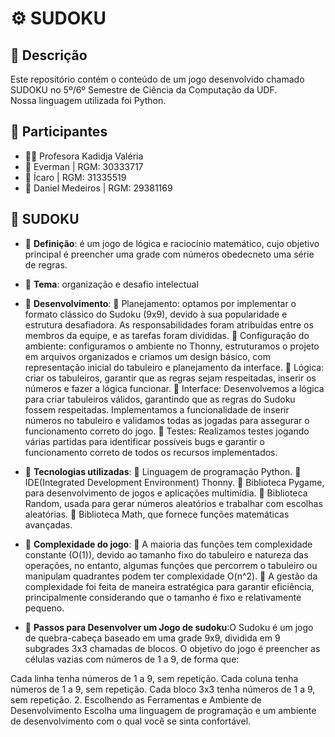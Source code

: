 # ⚙️ SUDOKU
 
## 📜 Descrição
Este repositório contém o conteúdo  de um jogo desenvolvido chamado SUDOKU no 5º/6º Semestre de Ciência da Computação da UDF.  
Nossa linguagem utilizada foi Python.

## 👥 Participantes
- 👩‍🏫 Profesora Kadidja Valéria
- 👤 Everman | RGM: 30333717
- 👤 Ícaro | RGM: 31335519
- 👤 Daniel Medeiros | RGM: 29381169


## 📘 SUDOKU
- 📖 **Definição**: é um jogo de lógica e raciocínio matemático, cujo objetivo principal é preencher uma grade com números obedecneto uma série de regras.
- 📖 **Tema**: organização e desafio intelectual
- 📖 **Desenvolvimento**:
   📌 Planejamento: optamos por implementar o formato clássico do Sudoku (9x9), devido à sua popularidade e estrutura desafiadora. As responsabilidades foram atribuídas entre os membros da equipe, e as tarefas foram divididas.
   📌 Configuração do ambiente: configuramos o ambiente no Thonny, estruturamos o projeto em arquivos organizados e criamos um design básico, com representação inicial do tabuleiro e planejamento da interface.
   📌 Lógica: criar os tabuleiros, garantir que as regras sejam respeitadas, inserir os números e fazer a lógica funcionar.
   📌 Interface: Desenvolvemos a lógica para criar tabuleiros válidos, garantindo que as regras do Sudoku fossem respeitadas. Implementamos a funcionalidade de inserir números no tabuleiro e validamos todas as jogadas para assegurar o funcionamento correto do jogo.
   📌 Testes: Realizamos testes jogando várias partidas para identificar possíveis bugs e garantir o funcionamento correto de todos os recursos implementados.
- 📖 **Tecnologias utilizadas**:
   📌 Linguagem de programação Python.
   📌 IDE(Integrated Development Environment) Thonny.
   📌 Biblioteca Pygame, para desenvolvimento de jogos e aplicações multimídia.
   📌 Biblioteca Random, usada para gerar números aleatórios e trabalhar com escolhas aleatórias.
   📌 Biblioteca Math, que fornece funções matemáticas avançadas.
- 📖 **Complexidade do jogo**:
   📌 A maioria das funções tem complexidade constante (O(1)), devido ao tamanho fixo do tabuleiro e natureza das operações, no entanto, algumas funções que percorrem o tabuleiro ou manipulam quadrantes podem ter complexidade O(n^2).
   📌 A gestão da complexidade foi feita de maneira estratégica para garantir eficiência, principalmente considerando que o tamanho é fixo e relativamente pequeno.

- 🔄 **Passos para Desenvolver um Jogo de sudoku**:O Sudoku é um jogo de quebra-cabeça baseado em uma grade 9x9, dividida em 9 subgrades 3x3 chamadas de blocos. O objetivo do jogo é preencher as células vazias com números de 1 a 9, de forma que:

Cada linha tenha números de 1 a 9, sem repetição.
Cada coluna tenha números de 1 a 9, sem repetição.
Cada bloco 3x3 tenha números de 1 a 9, sem repetição.
2. Escolhendo as Ferramentas e Ambiente de Desenvolvimento
Escolha uma linguagem de programação e um ambiente de desenvolvimento com o qual você se sinta confortável. 


